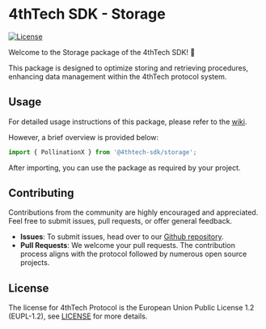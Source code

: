 # 4thTech SDK - Storage

[![License](https://img.shields.io/badge/License-EUPL_1.2-blue)](https://github.com/4thtech/sdk-js/blob/main/LICENSE.md)

Welcome to the Storage package of the 4thTech SDK! 👋

This package is designed to optimize storing and retrieving procedures, enhancing data management within the 4thTech
protocol system.

## Usage

For detailed usage instructions of this package, please refer to the [wiki](https://wiki.4thtech.io/docs/sdk/storage).

However, a brief overview is provided below:

```ts
import { PollinationX } from '@4thtech-sdk/storage';
```

After importing, you can use the package as required by your project.

## Contributing

Contributions from the community are highly encouraged and appreciated. Feel free to submit issues, pull requests, or
offer general feedback.

- **Issues**: To submit issues, head over to our [Github repository](https://github.com/4thtech/sdk-js/issues).
- **Pull Requests**: We welcome your pull requests. The contribution process aligns with the protocol followed by
  numerous open source projects.

## License

The license for 4thTech Protocol is the European Union Public License 1.2 (EUPL-1.2),
see [LICENSE](https://github.com/4thtech/sdk-js/blob/main/LICENSE.md) for more details.
